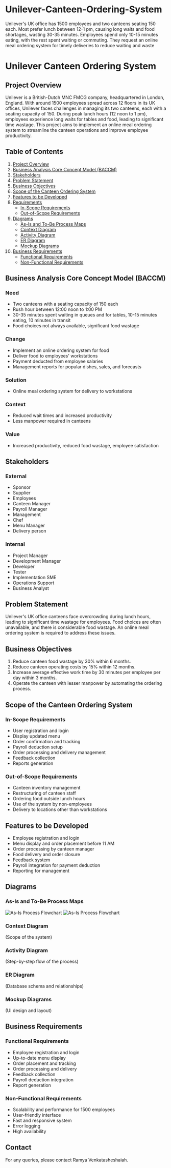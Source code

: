 # Unilever-Canteen-Ordering-System
Unilever's UK office has 1500 employees and two canteens seating 150 each. Most prefer lunch between 12-1 pm, causing long waits and food shortages, wasting 30-35 minutes. Employees spend only 10-15 minutes eating, with the rest spent waiting or commuting. They request an online meal ordering system for timely deliveries to reduce waiting and waste
# Unilever Canteen Ordering System

## Project Overview
Unilever is a British-Dutch MNC FMCG company, headquartered in London, England. With around 1500 employees spread across 12 floors in its UK offices, Unilever faces challenges in managing its two canteens, each with a seating capacity of 150. During peak lunch hours (12 noon to 1 pm), employees experience long waits for tables and food, leading to significant time wastage. This project aims to implement an online meal ordering system to streamline the canteen operations and improve employee productivity.

## Table of Contents
1. [Project Overview](#project-overview)
2. [Business Analysis Core Concept Model (BACCM)](#business-analysis-core-concept-model-baccm)
3. [Stakeholders](#stakeholders)
4. [Problem Statement](#problem-statement)
5. [Business Objectives](#business-objectives)
6. [Scope of the Canteen Ordering System](#scope-of-the-canteen-ordering-system)
7. [Features to be Developed](#features-to-be-developed)
8. [Requirements](#requirements)
    - [In-Scope Requirements](#in-scope-requirements)
    - [Out-of-Scope Requirements](#out-of-scope-requirements)
9. [Diagrams](#diagrams)
    - [As-Is and To-Be Process Maps](#as-is-and-to-be-process-maps)
    - [Context Diagram](#context-diagram)
    - [Activity Diagram](#activity-diagram)
    - [ER Diagram](#er-diagram)
    - [Mockup Diagrams](#mockup-diagrams)
10. [Business Requirements](#business-requirements)
    - [Functional Requirements](#functional-requirements)
    - [Non-Functional Requirements](#non-functional-requirements)

## Business Analysis Core Concept Model (BACCM)
### Need
- Two canteens with a seating capacity of 150 each
- Rush hour between 12:00 noon to 1:00 PM
- 30-35 minutes spent waiting in queues and for tables, 10-15 minutes eating, 10 minutes in transit
- Food choices not always available, significant food wastage

### Change
- Implement an online ordering system for food
- Deliver food to employees' workstations
- Payment deducted from employee salaries
- Management reports for popular dishes, sales, and forecasts

### Solution
- Online meal ordering system for delivery to workstations

### Context
- Reduced wait times and increased productivity
- Less manpower required in canteens

### Value
- Increased productivity, reduced food wastage, employee satisfaction

## Stakeholders
### External
- Sponsor
- Supplier
- Employees
- Canteen Manager
- Payroll Manager
- Management
- Chef
- Menu Manager
- Delivery person

### Internal
- Project Manager
- Development Manager
- Developer
- Tester
- Implementation SME
- Operations Support
- Business Analyst

## Problem Statement
Unilever's UK office canteens face overcrowding during lunch hours, leading to significant time wastage for employees. Food choices are often unavailable, and there is considerable food wastage. An online meal ordering system is required to address these issues.

## Business Objectives
1. Reduce canteen food wastage by 30% within 6 months.
2. Reduce canteen operating costs by 15% within 12 months.
3. Increase average effective work time by 30 minutes per employee per day within 3 months.
4. Operate the canteen with lesser manpower by automating the ordering process.

## Scope of the Canteen Ordering System
### In-Scope Requirements
- User registration and login
- Display updated menu
- Order confirmation and tracking
- Payroll deduction setup
- Order processing and delivery management
- Feedback collection
- Reports generation

### Out-of-Scope Requirements
- Canteen inventory management
- Restructuring of canteen staff
- Ordering food outside lunch hours
- Use of the system by non-employees
- Delivery to locations other than workstations

## Features to be Developed
- Employee registration and login
- Menu display and order placement before 11 AM
- Order processing by canteen manager
- Food delivery and order closure
- Feedback system
- Payroll integration for payment deduction
- Reporting for management

## Diagrams
### As-Is and To-Be Process Maps
![As-Is Process Flowchart](images/As-is.png)
![As-Is Process Flowchart](images/Future.png)

### Context Diagram
(Scope of the system)

### Activity Diagram
(Step-by-step flow of the process)

### ER Diagram
(Database schema and relationships)

### Mockup Diagrams
(UI design and layout)

## Business Requirements
### Functional Requirements
- Employee registration and login
- Up-to-date menu display
- Order placement and tracking
- Order processing and delivery
- Feedback collection
- Payroll deduction integration
- Report generation

### Non-Functional Requirements
- Scalability and performance for 1500 employees
- User-friendly interface
- Fast and responsive system
- Error logging
- High availability

## Contact
For any queries, please contact Ramya Venkatasheshaiah.
